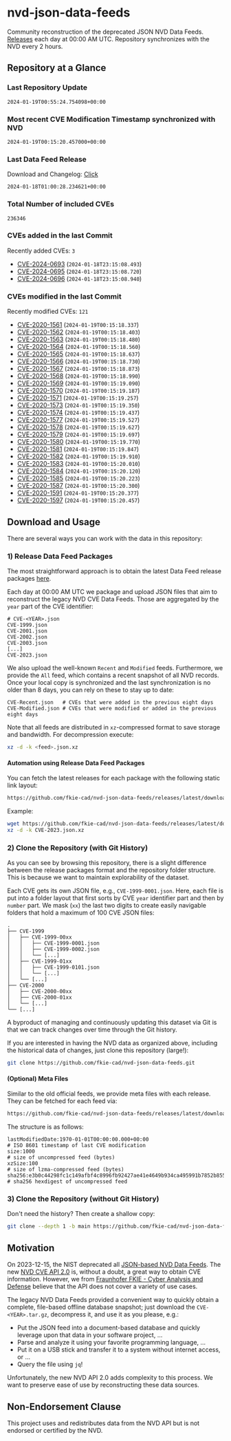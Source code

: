 # nvd-json-data-feeds

Community reconstruction of the deprecated JSON NVD Data Feeds. 
[Releases](https://github.com/fkie-cad/nvd-json-data-feeds/releases/latest) each day at 00:00 AM UTC.
Repository synchronizes with the NVD every 2 hours.

## Repository at a Glance

### Last Repository Update

```plain
2024-01-19T00:55:24.754098+00:00
```

### Most recent CVE Modification Timestamp synchronized with NVD

```plain
2024-01-19T00:15:20.457000+00:00
```

### Last Data Feed Release

Download and Changelog: [Click](https://github.com/fkie-cad/nvd-json-data-feeds/releases/latest)

```plain
2024-01-18T01:00:28.234621+00:00
```

### Total Number of included CVEs

```plain
236346
```

### CVEs added in the last Commit

Recently added CVEs: `3`

* [CVE-2024-0693](CVE-2024/CVE-2024-06xx/CVE-2024-0693.json) (`2024-01-18T23:15:08.493`)
* [CVE-2024-0695](CVE-2024/CVE-2024-06xx/CVE-2024-0695.json) (`2024-01-18T23:15:08.720`)
* [CVE-2024-0696](CVE-2024/CVE-2024-06xx/CVE-2024-0696.json) (`2024-01-18T23:15:08.940`)


### CVEs modified in the last Commit

Recently modified CVEs: `121`

* [CVE-2020-1561](CVE-2020/CVE-2020-15xx/CVE-2020-1561.json) (`2024-01-19T00:15:18.337`)
* [CVE-2020-1562](CVE-2020/CVE-2020-15xx/CVE-2020-1562.json) (`2024-01-19T00:15:18.403`)
* [CVE-2020-1563](CVE-2020/CVE-2020-15xx/CVE-2020-1563.json) (`2024-01-19T00:15:18.480`)
* [CVE-2020-1564](CVE-2020/CVE-2020-15xx/CVE-2020-1564.json) (`2024-01-19T00:15:18.560`)
* [CVE-2020-1565](CVE-2020/CVE-2020-15xx/CVE-2020-1565.json) (`2024-01-19T00:15:18.637`)
* [CVE-2020-1566](CVE-2020/CVE-2020-15xx/CVE-2020-1566.json) (`2024-01-19T00:15:18.730`)
* [CVE-2020-1567](CVE-2020/CVE-2020-15xx/CVE-2020-1567.json) (`2024-01-19T00:15:18.873`)
* [CVE-2020-1568](CVE-2020/CVE-2020-15xx/CVE-2020-1568.json) (`2024-01-19T00:15:18.990`)
* [CVE-2020-1569](CVE-2020/CVE-2020-15xx/CVE-2020-1569.json) (`2024-01-19T00:15:19.090`)
* [CVE-2020-1570](CVE-2020/CVE-2020-15xx/CVE-2020-1570.json) (`2024-01-19T00:15:19.187`)
* [CVE-2020-1571](CVE-2020/CVE-2020-15xx/CVE-2020-1571.json) (`2024-01-19T00:15:19.257`)
* [CVE-2020-1573](CVE-2020/CVE-2020-15xx/CVE-2020-1573.json) (`2024-01-19T00:15:19.350`)
* [CVE-2020-1574](CVE-2020/CVE-2020-15xx/CVE-2020-1574.json) (`2024-01-19T00:15:19.437`)
* [CVE-2020-1577](CVE-2020/CVE-2020-15xx/CVE-2020-1577.json) (`2024-01-19T00:15:19.527`)
* [CVE-2020-1578](CVE-2020/CVE-2020-15xx/CVE-2020-1578.json) (`2024-01-19T00:15:19.627`)
* [CVE-2020-1579](CVE-2020/CVE-2020-15xx/CVE-2020-1579.json) (`2024-01-19T00:15:19.697`)
* [CVE-2020-1580](CVE-2020/CVE-2020-15xx/CVE-2020-1580.json) (`2024-01-19T00:15:19.770`)
* [CVE-2020-1581](CVE-2020/CVE-2020-15xx/CVE-2020-1581.json) (`2024-01-19T00:15:19.847`)
* [CVE-2020-1582](CVE-2020/CVE-2020-15xx/CVE-2020-1582.json) (`2024-01-19T00:15:19.910`)
* [CVE-2020-1583](CVE-2020/CVE-2020-15xx/CVE-2020-1583.json) (`2024-01-19T00:15:20.010`)
* [CVE-2020-1584](CVE-2020/CVE-2020-15xx/CVE-2020-1584.json) (`2024-01-19T00:15:20.120`)
* [CVE-2020-1585](CVE-2020/CVE-2020-15xx/CVE-2020-1585.json) (`2024-01-19T00:15:20.223`)
* [CVE-2020-1587](CVE-2020/CVE-2020-15xx/CVE-2020-1587.json) (`2024-01-19T00:15:20.300`)
* [CVE-2020-1591](CVE-2020/CVE-2020-15xx/CVE-2020-1591.json) (`2024-01-19T00:15:20.377`)
* [CVE-2020-1597](CVE-2020/CVE-2020-15xx/CVE-2020-1597.json) (`2024-01-19T00:15:20.457`)


## Download and Usage

There are several ways you can work with the data in this repository:

### 1) Release Data Feed Packages

The most straightforward approach is to obtain the latest Data Feed release packages [here](https://github.com/fkie-cad/nvd-json-data-feeds/releases/latest).

Each day at 00:00 AM UTC we package and upload JSON files that aim to reconstruct the legacy NVD CVE Data Feeds.
Those are aggregated by the `year` part of the CVE identifier:

```
# CVE-<YEAR>.json
CVE-1999.json
CVE-2001.json
CVE-2002.json
CVE-2003.json
[...]
CVE-2023.json
```

We also upload the well-known `Recent` and `Modified` feeds.
Furthermore, we provide the `All` feed, which contains a recent snapshot of all NVD records.
Once your local copy is synchronized and the last synchronization is no older than 8 days, you can rely on these to stay up to date:

```plain
CVE-Recent.json   # CVEs that were added in the previous eight days
CVE-Modified.json # CVEs that were modified or added in the previous eight days
```

Note that all feeds are distributed in `xz`-compressed format to save storage and bandwidth.
For decompression execute:

```sh
xz -d -k <feed>.json.xz
```


#### Automation using Release Data Feed Packages

You can fetch the latest releases for each package with the following static link layout:

```sh
https://github.com/fkie-cad/nvd-json-data-feeds/releases/latest/download/CVE-<YEAR>.json.xz
```

Example:

```sh
wget https://github.com/fkie-cad/nvd-json-data-feeds/releases/latest/download/CVE-2023.json.xz
xz -d -k CVE-2023.json.xz
```



### 2) Clone the Repository (with Git History)

As you can see by browsing this repository, there is a slight difference between the release packages format and the repository folder structure.
This is because we want to maintain explorability of the dataset.

Each CVE gets its own JSON file, e.g., `CVE-1999-0001.json`.
Here, each file is put into a folder layout that first sorts by CVE `year` identifier part and then by `number` part.
We mask (`xx`) the last two digits to create easily navigable folders that hold a maximum of 100 CVE JSON files:

```plain
.
├── CVE-1999
│   ├── CVE-1999-00xx
│   │   ├── CVE-1999-0001.json
│   │   ├── CVE-1999-0002.json
│   │   └── [...]
│   ├── CVE-1999-01xx
│   │   ├── CVE-1999-0101.json
│   │   └── [...]
│   └── [...]
├── CVE-2000
│   ├── CVE-2000-00xx
│   ├── CVE-2000-01xx
│   └── [...]
└── [...]
```

A byproduct of managing and continuously updating this dataset via Git is that we can track changes over time through the Git history.

If you are interested in having the NVD data as organized above, including the historical data of changes, just clone this repository (large!):

```sh
git clone https://github.com/fkie-cad/nvd-json-data-feeds.git
```

#### (Optional) Meta Files

Similar to the old official feeds, we provide meta files with each release. They can be fetched for each feed via:

```sh
https://github.com/fkie-cad/nvd-json-data-feeds/releases/latest/download/CVE-<YEAR>.meta
```

The structure is as follows:

```plain
lastModifiedDate:1970-01-01T00:00:00.000+00:00                          # ISO 8601 timestamp of last CVE modification
size:1000                                                               # size of uncompressed feed (bytes)
xzSize:100                                                              # size of lzma-compressed feed (bytes)
sha256:e3b0c44298fc1c149afbf4c8996fb92427ae41e4649b934ca495991b7852b855 # sha256 hexdigest of uncompressed feed
```


### 3) Clone the Repository (without Git History)

Don't need the history? Then create a shallow copy:

```sh
git clone --depth 1 -b main https://github.com/fkie-cad/nvd-json-data-feeds.git
```

## Motivation

On 2023-12-15, the NIST deprecated all [JSON-based NVD Data Feeds](https://nvd.nist.gov/vuln/data-feeds#divRetirementBanner-1).
The new [NVD CVE API 2.0](https://nvd.nist.gov/developers/vulnerabilities) is, without a doubt, a great way to obtain CVE information.
However, we from [Fraunhofer FKIE - Cyber Analysis and Defense](https://www.fkie.fraunhofer.de/en/departments/cad.html) believe that the API does not cover a variety of use cases.

The legacy NVD Data Feeds provided a convenient way to quickly obtain a complete, file-based offline database snapshot; just download the `CVE-<YEAR>.tar.gz`, decompress it, and use it as you please, e.g.:

* Put the JSON feed into a document-based database and quickly leverage upon that data in your software project, ...
* Parse and analyze it using your favorite programming language, ...
* Put it on a USB stick and transfer it to a system without internet access, or ...
* Query the file using `jq`!

Unfortunately, the new NVD API 2.0 adds complexity to this process.
We want to preserve ease of use by reconstructing these data sources.

## Non-Endorsement Clause

This project uses and redistributes data from the NVD API but is not endorsed or certified by the NVD.